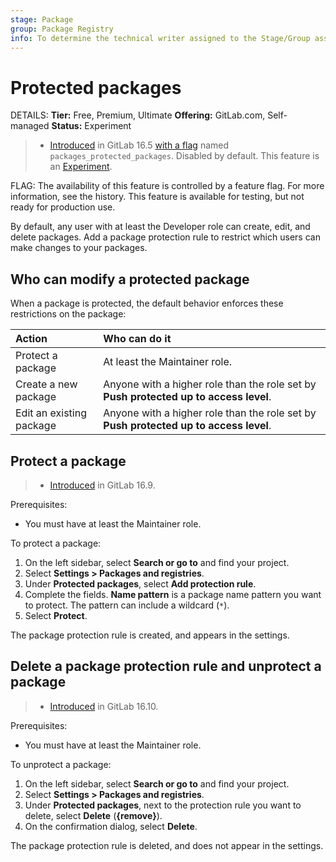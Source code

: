 ```yaml
---
stage: Package
group: Package Registry
info: To determine the technical writer assigned to the Stage/Group associated with this page, see https://handbook.gitlab.com/handbook/product/ux/technical-writing/#assignments
---
```


# Protected packages

DETAILS:
**Tier:** Free, Premium, Ultimate
**Offering:** GitLab.com, Self-managed
**Status:** Experiment

> - [Introduced](https://gitlab.com/gitlab-org/gitlab/-/issues/416395) in GitLab 16.5 [with a flag](../../../administration/feature_flags.md) named `packages_protected_packages`. Disabled by default. This feature is an [Experiment](../../../policy/experiment-beta-support.md).

FLAG:
The availability of this feature is controlled by a feature flag.
For more information, see the history.
This feature is available for testing, but not ready for production use.

By default, any user with at least the Developer role can create,
edit, and delete packages. Add a package protection rule to restrict
which users can make changes to your packages.

## Who can modify a protected package

When a package is protected, the default behavior enforces these restrictions on the package:

| Action                   | Who can do it                           |
|:-------------------------|:----------------------------------------|
| Protect a package        | At least the Maintainer role.           |
| Create a new package     | Anyone with a higher role than the role set by **Push protected up to access level**. |
| Edit an existing package | Anyone with a higher role than the role set by **Push protected up to access level**. |

## Protect a package

> - [Introduced](https://gitlab.com/gitlab-org/gitlab/-/merge_requests/140473) in GitLab 16.9.

Prerequisites:

- You must have at least the Maintainer role.

To protect a package:

1. On the left sidebar, select **Search or go to** and find your project.
1. Select **Settings > Packages and registries**.
1. Under **Protected packages**, select **Add protection rule**.
1. Complete the fields.
   **Name pattern** is a package name pattern you want to protect.
   The pattern can include a wildcard (`*`).
1. Select **Protect**.

The package protection rule is created, and appears in the settings.

## Delete a package protection rule and unprotect a package

> - [Introduced](https://gitlab.com/gitlab-org/gitlab/-/merge_requests/140483) in GitLab 16.10.

Prerequisites:

- You must have at least the Maintainer role.

To unprotect a package:

1. On the left sidebar, select **Search or go to** and find your project.
1. Select **Settings > Packages and registries**.
1. Under **Protected packages**, next to the protection rule you want to delete, select **Delete** (**{remove}**).
1. On the confirmation dialog, select **Delete**.

The package protection rule is deleted, and does not appear in the settings.
